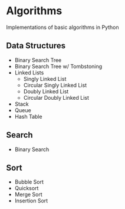 # Algorithms

Implementations of basic algorithms in Python

## Data Structures
  * Binary Search Tree
  * Binary Search Tree w/ Tombstoning
  * Linked Lists
    * Singly Linked List
    * Circular Singly Linked List
    * Doubly Linked List
    * Circular Doubly Linked List
  * Stack
  * Queue
  * Hash Table
  
## Search
  * Binary Search
  
## Sort
  * Bubble Sort
  * Quicksort
  * Merge Sort
  * Insertion Sort
  
